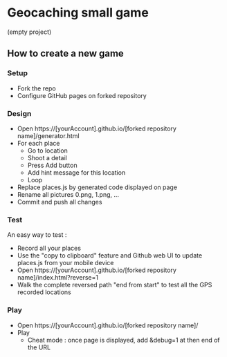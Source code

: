 # Geocaching small game
(empty project)

## How to create a new game

### Setup
* Fork the repo
* Configure GitHub pages on forked repository

### Design 
* Open https://[yourAccount].github.io/[forked repository name]/generator.html
* For each place
   * Go to location
   * Shoot a detail
   * Press Add button
   * Add hint message for this location
   * Loop
* Replace places.js by generated code displayed on page
* Rename all pictures 0.png, 1.png, ...
* Commit and push all changes

### Test
An easy way to test :
* Record all your places
* Use the "copy to clipboard" feature and Github web UI to update places.js from your mobile device
* Open https://[yourAccount].github.io/[forked repository name]/index.html?reverse=1
* Walk the complete reversed path "end from start" to test all the GPS recorded locations

### Play
* Open https://[yourAccount].github.io/[forked repository name]/
* Play
   * Cheat mode : once page is displayed, add &debug=1 at then end of the URL
